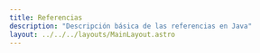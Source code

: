 ```yaml
---
title: Referencias
description: "Descripción básica de las referencias en Java"
layout: ../../../layouts/MainLayout.astro
---
```

